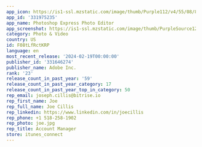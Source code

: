 ```yaml
---
app_icon: https://is1-ssl.mzstatic.com/image/thumb/Purple112/v4/55/08/86/5508865f-8f0c-e6ac-cf3e-a6707ac7f8ba/AppIcon-0-1x_U007emarketing-0-7-0-85-220.png/1024x1024bb.png
app_id: '331975235'
app_name: Photoshop Express Photo Editor
app_screenshot: https://is1-ssl.mzstatic.com/image/thumb/PurpleSource126/v4/7b/45/bf/7b45bfef-b771-937b-1b02-0c8c5a9cc4cb/c59649e4-9a88-495e-b225-5fdd25196432_B_01_Adobe_AdobePhotoshopExpress_iOS6.7_Splash_1290x2796_US.png/1284x2778bb.png
category: Photo & Video
country: US
id: F08tLfRctKRP
language: en
most_recent_release: '2024-02-19T00:00:00'
publisher_id: '331646274'
publisher_name: Adobe Inc.
rank: '23'
release_count_in_past_year: '59'
release_count_in_past_year_category: 17
release_count_in_past_year_top_in_category: 50
rep_email: joseph.cillis@bitrise.io
rep_first_name: Joe
rep_full_name: Joe Cillis
rep_linkedin: https://www.linkedin.com/in/joecillis
rep_phone: +1 518-258-1902
rep_photo: joe.jpg
rep_title: Account Manager
store: itunes_connect
---
```

